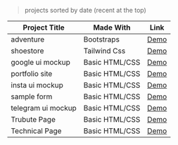 > projects sorted by date (recent at the top)

| Project Title      | Made With      | Link                                             |
| ------------------ | -------------- | ------------------------------------------------ |
| adventure          | Bootstraps     | [Demo](https://bigyank.github.io/adventure/)     |
| shoestore          | Tailwind Css   | [Demo](https://bigyank.github.io/shoes/)         |
| google ui mockup   | Basic HTML/CSS | [Demo](https://bigyank.github.io/google/)        |
| portfolio site     | Basic HTML/CSS | [Demo](https://bigyank.github.io/portfolio1/)    |
| insta ui mockup    | Basic HTML/CSS | [Demo](https://bigyank.github.io/instagram/)     |
| sample form        | Basic HTML/CSS | [Demo](https://bigyank.github.io/simpleform/)    |
| telegram ui mockup | Basic HTML/CSS | [Demo](https://bigyank.github.io/telegram/)      |
| Trubute Page       | Basic HTML/CSS | [Demo](https://bigyank.github.io/simpletribute/) |
| Technical Page     | Basic HTML/CSS | [Demo](https://bigyank.github.io/technicaldoc/)  |
